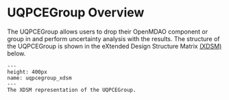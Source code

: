 # UQPCEGroup Overview

The UQPCEGroup allows users to drop their OpenMDAO component or group in and perform uncertainty analysis with the results. The structure of the UQPCEGroup is shown in the eXtended Design Structure Matrix [(XDSM)](https://mdolab.engin.umich.edu/wiki/xdsm-overview) below.

```{figure} ../images/uqpcegroup_xdsm.png
---
height: 400px
name: uqpcegroup_xdsm
---
The XDSM representation of the UQPCEGroup.
```